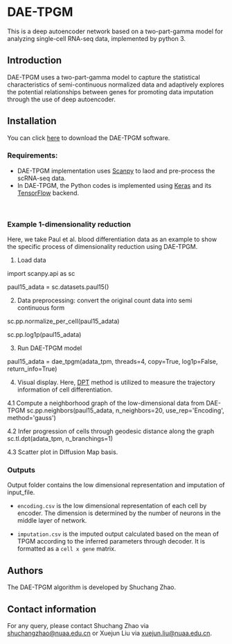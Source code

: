 # DAE-TPGM
This is a deep autoencoder network based on a two-part-gamma model for analyzing single-cell RNA-seq data, implemented by python 3.

## Introduction
DAE-TPGM uses a two-part-gamma model to capture the statistical characteristics of semi-continuous normalized data and adaptively explores the potential relationships between genes for promoting data imputation through the use of deep autoencoder.

## <a name="compilation"></a>  Installation

You can click [here](https://github.com/PUGEA/DAE-TPGM) to download the DAE-TPGM software. 


### Requirements:

*   DAE-TPGM implementation uses [Scanpy](https://github.com/theislab/scanpy) to laod and pre-process the scRNA-seq data.
*   In DAE-TPGM, the Python codes is implemented using [Keras](https://github.com/keras-team/keras) and its [TensorFlow](https://github.com/tensorflow/tensorflow) backend.

&nbsp;




### Example 1-dimensionality reduction

Here, we take Paul et al. blood differentiation data as an example to show the specific process of dimensionality reduction using DAE-TPGM.

1. Load data

import scanpy.api as sc

paul15_adata = sc.datasets.paul15()

2. Data preprocessing: convert the original count data into semi continuous form

sc.pp.normalize_per_cell(paul15_adata)

sc.pp.log1p(paul15_adata)

3. Run DAE-TPGM model

paul15_adata = dae_tpgm(adata_tpm, threads=4, copy=True, log1p=False, return_info=True)

4. Visual display. Here, [DPT](https://www.nature.com/articles/nmeth.3971) method is utilized to measure the trajectory information of cell differentiation.

4.1 Compute a neighborhood graph of the low-dimensional data from DAE-TPGM 
sc.pp.neighbors(paul15_adata, n_neighbors=20, use_rep='Encoding', method='gauss')

4.2 Infer progression of cells through geodesic distance along the graph
sc.tl.dpt(adata_tpm, n_branchings=1)

4.3 Scatter plot in Diffusion Map basis.


### Outputs

Output folder contains the low dimensional representation and imputation of input_file.
- `encoding.csv` is the low dimensional representation of each cell by encoder. The dimension is determined by the number of neurons in the middle layer of network.

- `imputation.csv` is the imputed output calculated based on the mean of TPGM according to the inferred parameters through decoder. It is formatted as a `cell x gene` matrix.






## Authors

The DAE-TPGM algorithm is developed by Shuchang Zhao. 

## Contact information

For any query, please contact Shuchang Zhao via shuchangzhao@nuaa.edu.cn or Xuejun Liu via xuejun.liu@nuaa.edu.cn.
